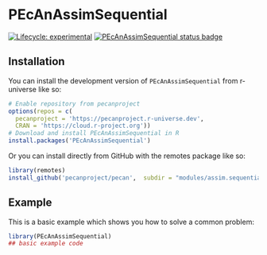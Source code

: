 
# PEcAnAssimSequential

<!-- badges: start -->

[![Lifecycle: experimental](https://img.shields.io/badge/lifecycle-experimental-orange.svg)](https://lifecycle.r-lib.org/articles/stages.html#experimental)
[![PEcAnAssimSequential status badge](https://pecanproject.r-universe.dev/badges/PEcAnAssimSequential)](https://pecanproject.r-universe.dev/PEcAnAssimSequential)

<!-- badges: end -->

## Installation

You can install the development version of `PEcAnAssimSequential` from r-universe like so:

``` r
# Enable repository from pecanproject
options(repos = c(
  pecanproject = 'https://pecanproject.r-universe.dev',
  CRAN = 'https://cloud.r-project.org'))
# Download and install PEcAnAssimSequential in R
install.packages('PEcAnAssimSequential')
```

Or you can install directly from GitHub with the remotes package like so:

``` r
library(remotes)
install_github('pecanproject/pecan',  subdir = "modules/assim.sequential")
```

## Example

This is a basic example which shows you how to solve a common problem:

``` r
library(PEcAnAssimSequential)
## basic example code
```

